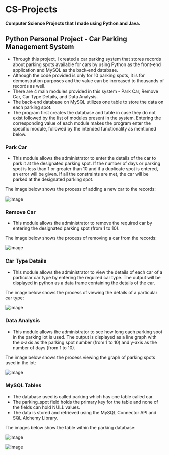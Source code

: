 # CS-Projects
**Computer Science Projects that I made using Python and Java.**


## Python Personal Project - Car Parking Management System
* Through this project, I created a car parking system that stores records about parking spots available for cars by using Python as the front-end application and MySQL as the back-end database.
* Although the code provided is only for 10 parking spots, it is for demonstration purposes and the value can be increased to thousands of records as well.
* There are 4 main modules provided in this system - Park Car, Remove Car, Car Type Details, and Data Analysis.
* The back-end database on MySQL utilizes one table to store the data on each parking spot.
* The program first creates the database and table in case they do not exist followed by the list of modules present in the system. Entering the corresponding value of each module makes the program enter the specific module, followed by the intended functionality as mentioned below. 
### Park Car
* This module allows the administrator to enter the details of the car to park it at the designated parking spot. If the number of days or parking spot is less than 1 or greater than 10 and if a duplicate spot is entered, an error will be given. If all the constraints are met, the car will be parked at the designated parking spot.

The image below shows the process of adding a new car to the records:
  
![image](https://github.com/SiddharthN21/CS-Projects/assets/112213674/253eca9a-e57b-4fa1-85a7-78f1cb4491df)
### Remove Car
* This module allows the administrator to remove the required car by entering the designated parking spot (from 1 to 10).

The image below shows the process of removing a car from the records:

![image](https://github.com/SiddharthN21/CS-Projects/assets/112213674/289b87e0-f170-41a8-b5a9-4f0f32c04f7b)
### Car Type Details
* This module allows the administrator to view the details of each car of a particular car type by entering the required car type. The output will be displayed in python as a data frame containing the details of the car.

The image below shows the process of viewing the details of a particular car type:

![image](https://github.com/SiddharthN21/CS-Projects/assets/112213674/03693067-5105-46dc-be0f-1427c28a281a)
### Data Analysis
* This module allows the administrator to see how long each parking spot in the parking lot is used. The output is displayed as a line graph with the x-axis as the parking spot number (from 1 to 10) and y-axis as the number of days (from 1 to 10).

The image below shows the process viewing the graph of parking spots used in the lot:

![image](https://github.com/SiddharthN21/CS-Projects/assets/112213674/42b3ce6b-62f5-4953-afb9-a2f933798753)

### MySQL Tables
* The database used is called parking which has one table called car.
* The parking_spot field holds the primary key for the table and none of the fields can hold NULL values.
* The data is stored and retrieved using the MySQL Connector API and SQL Alchemy Library.

The images below show the table within the parking database:

![image](https://github.com/SiddharthN21/CS-Projects/assets/112213674/ea73d6e0-3999-400f-8af0-0bde0a2366ff)

![image](https://github.com/SiddharthN21/CS-Projects/assets/112213674/5bc2a054-2436-4e64-a32c-dd24fa80f1ac)



